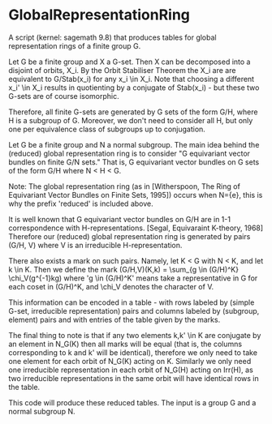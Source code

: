 # GlobalRepresentationRing
A script (kernel: sagemath 9.8) that produces tables for global representation rings of a finite group G.

Let G be a finite group and X a G-set. Then X can be decomposed into a disjoint of orbits, X_i. By the Orbit Stabiliser Theorem the X_i are are equivalent to G/Stab(x_i) for any x_i \in X_i. Note that choosing a different x_i' \in X_i results in quotienting by a conjugate of Stab(x_i) - but these two G-sets are of course isomorphic. 

Therefore, all finite G-sets are generated by G sets of the form G/H, where H is a subgroup of G. Moreover, we don't need to consider all H, but only one per equivalence class of subgroups up to conjugation.

Let G be a finite group and N a normal subgroup. The main idea behind the (reduced) global representation ring is to consider "G equivariant vector bundles on finite G/N sets." That is, G equivariant vector bundles on G sets of the form G/H where N < H < G. 

Note: The global representation ring (as in [Witherspoon, The Ring of Equivariant Vector Bundles on Finite Sets, 1995]) occurs when N={e}, this is why the prefix 'reduced' is included above.

It is well known that G equivariant vector bundles on G/H are in 1-1 correspondence with H-representations. [Segal, Equivaraint K-theory, 1968] Therefore our (reduced) global representation ring is generated by pairs (G/H, V) where V is an irreducible H-representation. 

There also exists a mark on such pairs. Namely, let K < G with N < K, and let k \in K. Then we define the mark (G/H,V)(K,k) = \sum_{g \in (G/H)^K} \chi_V(g^{-1}kg) where 'g \in (G/H)^K' means take a representative in G for each coset in (G/H)^K, and \chi_V denotes the character of V.

This information can be encoded in a table - with rows labeled by (simple G-set, irreducible representation) pairs and columns labeled by (subgroup, element) pairs and with entries of the table given by the marks.

The final thing to note is that if any two elements k,k' \in K are conjugate by an element in N_G(K) then all marks will be equal (that is, the columns corresponding to k and k' will be identical), therefore we only need to take one element for each orbit of N_G(K) acting on K. Similarly we only need one irreducible representation in each orbit of N_G(H) acting on Irr(H), as two irreducible representations in the same orbit will have identical rows in the table. 

This code will produce these reduced tables. The input is a group G and a normal subgroup N.
